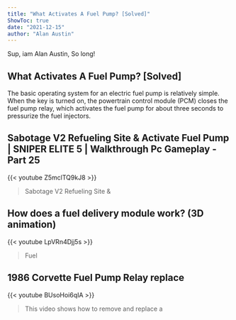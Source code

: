 ```yaml
---
title: "What Activates A Fuel Pump? [Solved]"
ShowToc: true 
date: "2021-12-15"
author: "Alan Austin" 
---
```


Sup, iam Alan Austin, So long!
## What Activates A Fuel Pump? [Solved]
The basic operating system for an electric fuel pump is relatively simple. When the key is turned on, the powertrain control module (PCM) closes the fuel pump relay, which activates the fuel pump for about three seconds to pressurize the fuel injectors.

## Sabotage V2 Refueling Site & Activate Fuel Pump | SNIPER ELITE 5 | Walkthrough Pc Gameplay - Part 25
{{< youtube Z5mclTQ9kJ8 >}}
>Sabotage V2 Refueling Site & 

## How does a fuel delivery module work? (3D animation)
{{< youtube LpVRn4Djj5s >}}
>Fuel

## 1986 Corvette Fuel Pump Relay replace
{{< youtube BUsoHoi6qIA >}}
>This video shows how to remove and replace a 

